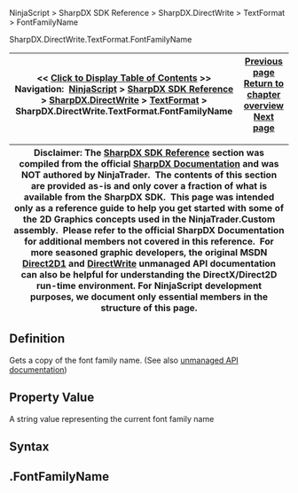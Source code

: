 ﻿
NinjaScript > SharpDX SDK Reference > SharpDX.DirectWrite > TextFormat > FontFamilyName

SharpDX.DirectWrite.TextFormat.FontFamilyName

| << [Click to Display Table of Contents](sharpdx_directwrite_textformat_fontfamilyname.md) >> **Navigation:**     [NinjaScript](ninjascript-1.md) > [SharpDX SDK Reference](sharpdx_sdk_reference-1.md) > [SharpDX.DirectWrite](sharpdx_directwrite-1.md) > [TextFormat](sharpdx_directwrite_textformat-1.md) > SharpDX.DirectWrite.TextFormat.FontFamilyName | [Previous page](sharpdx_directwrite_textformat_flowdirection-1.md) [Return to chapter overview](sharpdx_directwrite_textformat-1.md) [Next page](sharpdx_directwrite_textformat_fontsize-1.md) |
| --- | --- |

| Disclaimer: The [SharpDX SDK Reference](sharpdx_sdk_reference-1.md) section was compiled from the official [SharpDX Documentation](http://sharpdx.org/) and was NOT authored by NinjaTrader.  The contents of this section are provided as-is and only cover a fraction of what is available from the SharpDX SDK.  This page was intended only as a reference guide to help you get started with some of the 2D Graphics concepts used in the NinjaTrader.Custom assembly.  Please refer to the official SharpDX Documentation for additional members not covered in this reference.  For more seasoned graphic developers, the original MSDN [Direct2D1](https://msdn.microsoft.com/en-us/library/windows/desktop/dd370990.aspx) and [DirectWrite](https://msdn.microsoft.com/en-us/library/windows/desktop/dd368038.aspx) unmanaged API documentation can also be helpful for understanding the DirectX/Direct2D run-time environment. For NinjaScript development purposes, we document only essential members in the structure of this page. |
| --- |

## Definition
Gets a copy of the font family name. 
(See also [unmanaged API documentation](https://msdn.microsoft.com/en-us/library/dd316636(v=vs.85).aspx))
 
## Property Value
A string value representing the current font family name
 
## Syntax
## <TextLayout>.FontFamilyName
